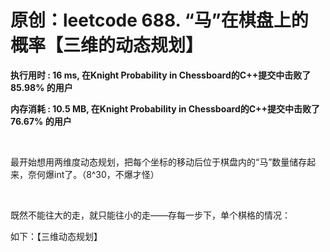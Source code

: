 # 原创：leetcode 688. “马”在棋盘上的概率【三维的动态规划】

**执行用时 : 16 ms, 在Knight Probability in Chessboard的C++提交中击败了85.98% 的用户**

**内存消耗 : 10.5 MB, 在Knight Probability in Chessboard的C++提交中击败了76.67% 的用户**

 

最开始想用两维度动态规划，把每个坐标的移动后位于棋盘内的“马”数量储存起来，奈何爆int了。（8^30，不爆才怪）

 

既然不能往大的走，就只能往小的走——存每一步下，单个棋格的情况：

如下：【三维动态规划】

 
